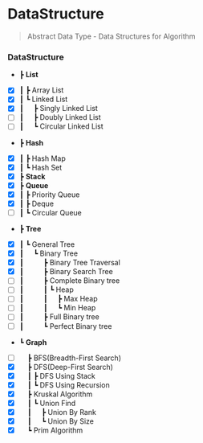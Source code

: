 # DataStructure
> Abstract Data Type - Data Structures for Algorithm
### DataStructure
- ┣ __List__
- [x] ┃&nbsp;┣ Array List  
- [x] ┃&nbsp;┗ Linked List
- [x] ┃&nbsp;&nbsp;&nbsp;&nbsp;&nbsp;┣ Singly Linked List
- [ ] ┃&nbsp;&nbsp;&nbsp;&nbsp;&nbsp;┣ Doubly Linked List
- [ ] ┃&nbsp;&nbsp;&nbsp;&nbsp;&nbsp;┗ Circular Linked List
- ┣ __Hash__
- [x] ┃&nbsp;┣ Hash Map
- [x] ┃&nbsp;┗ Hash Set
- [x] ┣ __Stack__
- [x] ┣ __Queue__
- [x] ┃&nbsp;┣ Priority Queue
- [x] ┃&nbsp;┣ Deque
- [ ] ┃&nbsp;┗ Circular Queue
- ┣ __Tree__
- [x] ┃&nbsp;┗ General Tree
- [x] ┃&nbsp;&nbsp;&nbsp;&nbsp;&nbsp;┗ Binary Tree
- [x] ┃&nbsp;&nbsp;&nbsp;&nbsp;&nbsp;&nbsp;&nbsp;&nbsp;&nbsp;&nbsp;┣ Binary Tree Traversal
- [X] ┃&nbsp;&nbsp;&nbsp;&nbsp;&nbsp;&nbsp;&nbsp;&nbsp;&nbsp;&nbsp;┣ Binary Search Tree
- [ ] ┃&nbsp;&nbsp;&nbsp;&nbsp;&nbsp;&nbsp;&nbsp;&nbsp;&nbsp;&nbsp;┣ Complete Binary tree
- [ ] ┃&nbsp;&nbsp;&nbsp;&nbsp;&nbsp;&nbsp;&nbsp;&nbsp;&nbsp;&nbsp;┃&nbsp;┗ Heap
- [ ] ┃&nbsp;&nbsp;&nbsp;&nbsp;&nbsp;&nbsp;&nbsp;&nbsp;&nbsp;&nbsp;┃&nbsp;&nbsp;&nbsp;&nbsp;&nbsp;┣ Max Heap
- [ ] ┃&nbsp;&nbsp;&nbsp;&nbsp;&nbsp;&nbsp;&nbsp;&nbsp;&nbsp;&nbsp;┃&nbsp;&nbsp;&nbsp;&nbsp;&nbsp;┗ Min Heap
- [ ] ┃&nbsp;&nbsp;&nbsp;&nbsp;&nbsp;&nbsp;&nbsp;&nbsp;&nbsp;&nbsp;┣ Full Binary tree
- [ ] ┃&nbsp;&nbsp;&nbsp;&nbsp;&nbsp;&nbsp;&nbsp;&nbsp;&nbsp;&nbsp;┗ Perfect Binary tree
- ┗ __Graph__
- [ ] &nbsp;&nbsp;&nbsp;&nbsp;┣ BFS(Breadth-First Search)
- [x] &nbsp;&nbsp;&nbsp;&nbsp;┣ DFS(Deep-First Search)
- [X] &nbsp;&nbsp;&nbsp;&nbsp;┃&nbsp;┣ DFS Using Stack
- [x] &nbsp;&nbsp;&nbsp;&nbsp;┃&nbsp;┗ DFS Using Recursion
- [x] &nbsp;&nbsp;&nbsp;&nbsp;┣ Kruskal Algorithm
- [x] &nbsp;&nbsp;&nbsp;&nbsp;┃&nbsp;┗ Union Find
- [x] &nbsp;&nbsp;&nbsp;&nbsp;┃&nbsp;&nbsp;&nbsp;&nbsp;&nbsp;┣ Union By Rank
- [x] &nbsp;&nbsp;&nbsp;&nbsp;┃&nbsp;&nbsp;&nbsp;&nbsp;&nbsp;┗ Union By Size
- [x] &nbsp;&nbsp;&nbsp;&nbsp;┗ Prim Algorithm

